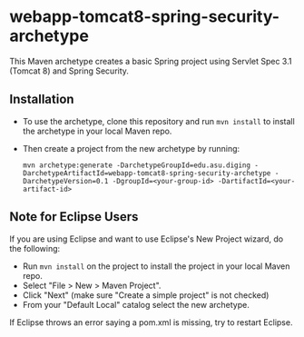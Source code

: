 # webapp-tomcat8-spring-security-archetype

This Maven archetype creates a basic Spring project using Servlet Spec 3.1 (Tomcat 8) and Spring Security. 

## Installation

  * To use the archetype, clone this repository and run `mvn install` to install the archetype in your local Maven repo. 
  * Then create a project from the new archetype by running:
  
    `mvn archetype:generate -DarchetypeGroupId=edu.asu.diging -DarchetypeArtifactId=webapp-tomcat8-spring-security-archetype -DarchetypeVersion=0.1 -DgroupId=<your-group-id> -DartifactId=<your-artifact-id>`
    
## Note for Eclipse Users

If you are using Eclipse and want to use Eclipse's New Project wizard, do the following:

  * Run `mvn install` on the project to install the project in your local Maven repo.
  * Select "File > New > Maven Project".
  * Click "Next" (make sure "Create a simple project" is not checked)
  * From your "Default Local" catalog select the new archetype.
  
If Eclipse throws an error saying a pom.xml is missing, try to restart Eclipse.

